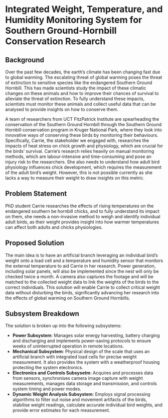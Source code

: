 # Integrated Weight, Temperature, and Humidity Monitoring System for Southern Ground-Hornbill Conservation Research

## Background
Over the past few decades, the earth’s climate has been changing fast due to global warming. The
escalating threat of global warming poses the threat of extinction to sensitive species like the endangered
Southern Ground Hornbill. This has made scientists study the impact of these climatic changes on
these animals and how to improve their chances of survival to alleviate the threat of extinction. To
fully understand these impacts, scientists must monitor these animals and collect useful data that can
be analysed to provide insights on how to conserve them.

A team of researchers from UCT FitzPatrick Institute are spearheading the conservation of the Southern
Ground Hornbill through the Southern Ground Hornbill conservation program in Kruger National
Park, where they look into innovative ways of conserving these birds by monitoring their behaviours.
Specifically, Carrie, the stakeholder we engaged with, researches the impacts of heat stress on chick
growth and physiology, which are crucial for the birds’ survival. Carrie’s research relies heavily on
manual monitoring methods, which are labour-intensive and time-consuming and pose an injury risk to
the researchers. She also needs to understand how adult bird physiology influences chick development,
which requires the measurement of the adult bird’s weight. However, this is not possible currently as
she lacks a way to measure their weight to draw insights on this metric.

## Problem Statement
PhD student Carrie researches the effects of rising temperatures on the endangered southern be hornbill
chicks, and to fully understand its impact on them, she needs a non-invasive method to weigh and
identify individual adult birds, as their weight provides insight into how warmer temperatures can
affect both adults and chicks physiologies.

## Proposed Solution
The main idea is to have an artificial branch leveraging an individual bird’s weight onto a load cell
and a temperature and humidity sensor that monitors the external temperature to aid Carrie in her
research. Power generation, including solar panels, will also be implemented since the nest will only
be checked twice a month. A camera also captures the footage and will be matched to the collected
weight data to link the weights of the birds to the correct individuals. This solution will enable Carrie 
to collect critical weight data without disturbing the birds, significantly
advancing her research into the effects of global warming on Southern Ground Hornbills.

## Subsystem Breakdown
The solution is broken up into the following subsystems:

- **Power Subsystem**: Manages solar energy harvesting, battery charging and discharging and
implements power-saving protocols to ensure weeks of uninterrupted operation in remote locations.
- **Mechanical Subsystem**: Physical design of the scale that uses an artificial branch with integrated
load cells for precise weight measurement. It also provides the system with a weatherproof
housing protecting the system electronics.
- **Electronics and Controls Subsysetm**: Acquires and processes data from sensors, synchronises
camera image capture with weight measurements, manages data storage and transmission, and
controls system timing and power modes.
- **Dynamic Weight Analysis Subsystem**: Employs signal processing algorithms to filter out
noise and movement artifacts of the birds, stabilise weight readings, calculate accurate individual
bird weights, and provide error estimates for each measurement.
